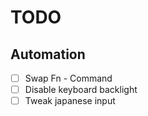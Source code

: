 # TODO

## Automation

- [ ] Swap Fn - Command
- [ ] Disable keyboard backlight
- [ ] Tweak japanese input
